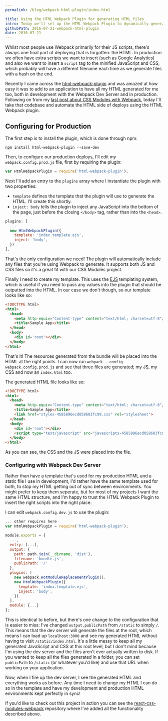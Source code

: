 ```yaml
---
permalink: /blog/webpack-html-plugin/index.html

title: Using the HTML Webpack Plugin for generating HTML files
intro: Today we'll set up the HTML Webpack Plugin to dynamically generate the HTML files for our production builds.
githubPath: 2016-07-21-webpack-html-plugin
date: 2016-07-21
---
```


Whilst most people use Webpack primarily for their JS scripts, there's always one final part of deploying that is forgotten: the HTML. In production we often have extra scripts we want to insert (such as Google Analytics) and also we want to insert a `script` tag to the minified JavaScript and CSS, which probably will have a different filename each time as we generate files with a hash on the end.

Recently I came across the [html-webpack-plugin](https://github.com/ampedandwired/html-webpack-plugin) and was amazed at how easy it was to add to an application to have all my HTML generated for me too, both in development with the Webpack Dev Server and in production. Following on from my [last post about CSS Modules with Webpack](/blog/2016/07/css-modules-webpack-react/), today I'll take that codebase and automate the HTML side of deploys using the HTML Webpack plugin.

## Configuring for Production

The first step is to install the plugin, which is done through npm:

```
npm install html-webpack-plugin --save-dev
```

Then, to configure our production deploys, I'll edit my `webpack.config.prod.js` file, first by requiring the plugin:

```js
var HtmlWebpackPlugin = require('html-webpack-plugin');
```

Next I'll add an entry to the `plugins` array where I instantiate the plugin with two properties:

* `template` defines the template that the plugin will use to generate the HTML. I'll create this shortly.
* `inject: body` tells the plugin to inject any JavaScript into the bottom of the page, just before the closing `</body>` tag, rather than into the `<head>`.

```js
plugins: [
  ...
  new HtmlWebpackPlugin({
    template: 'index.template.ejs',
    inject: 'body',
  })
],
```

That's the only configuration we need! The plugin will automatically include any files that you're using Webpack to generate. It supports both JS and CSS files so it's a great fit with our CSS Modules project.

Finally I need to create my template. This uses the [EJS](http://www.embeddedjs.com) templating system, which is useful if you need to pass any values into the plugin that should be outputted into the HTML. In our case we don't though, so our template looks like so:

```html
<!DOCTYPE html>
<html>
  <head>
    <meta http-equiv="Content-type" content="text/html; charset=utf-8"/>
    <title>Sample App</title>
  </head>
  <body>
    <div id='root'></div>
  </body>
</html>
```

That's it! The resources generated from the bundle will be placed into the HTML at the right points. I can now run `webpack --config webpack.config.prod.js` and see that three files are generated; my JS, my CSS and now an `index.html` too.

The generated HTML file looks like so:

```html
<!DOCTYPE html>
<html>
  <head>
    <meta http-equiv="Content-type" content="text/html; charset=utf-8"/>
    <title>Sample App</title>
    <link href="styles-4585896ecd058603fc99.css" rel="stylesheet">
  </head>
  <body>
    <div id='root'></div>
    <script type="text/javascript" src="javascripts-4585896ecd058603fc99.js"></script>
  </body>
</html>
```

As you can see, the CSS and the JS were placed into the file.

### Configuring with Webpack Dev Server

Rather than have a template that's used for my production HTML and a static file I use in development, I'd rather have the same template used for both, to stop my HTML getting out of sync between environments. You might prefer to keep them seperate, but for most of my projects I want the same HTML structure, and I'm happy to trust the HTML Webpack Plugin to insert the right scripts into the right place.

I can edit `webpack.config.dev.js` to use the plugin:

```js
... other requires here
var HtmlWebpackPlugin = require('html-webpack-plugin');

module.exports = {
  ...,
  entry: [...],
  output: {
    path: path.join(__dirname, 'dist'),
    filename: 'bundle.js',
    publicPath: '/'
  },
  plugins: [
    new webpack.HotModuleReplacementPlugin(),
    new HtmlWebpackPlugin({
      template: 'index.template.ejs',
      inject: 'body',
    })
  ],
  module: {...}
};
```

This is identical to before, but there's one change to the configuration that is easier to miss: I've changed `output.publicPath` from `/static` to simply `/`. This means that the dev server will generate the files at the root, which means I can load up `localhost:3000` and see my generated HTML without having to visit `/static/index.html`. It's a little messy to keep all my generated JavaScript and CSS at this root level, but I don't mind because I'm using the dev server and the files aren't ever actually written to disk. If you wanted to keep all the files generated in a folder, you can set `publicPath` to `/static` (or whatever you'd like) and use that URL when working on your application.

Now, when I fire up the dev server, I see the generated HTML and everything works as before. Any time I need to change my HTML I can do so in the template and have my development and production HTML environments kept perfectly in sync!

If you'd like to check out this project in action you can see the [react-css-modules-webpack](https://github.com/jackfranklin/react-css-modules-webpack) repository where I've added all the functionality described above.
